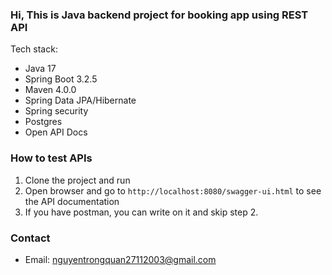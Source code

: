 ### Hi, This is Java backend project for booking app using REST API

Tech stack: 
* Java 17
* Spring Boot 3.2.5
* Maven 4.0.0
* Spring Data JPA/Hibernate
* Spring security
* Postgres
* Open API Docs

### How to test APIs
1. Clone the project and run
2. Open browser and go to `http://localhost:8080/swagger-ui.html` to see the API documentation
3. If you have postman, you can write on it and skip step 2.

### Contact
* Email: nguyentrongquan27112003@gmail.com



